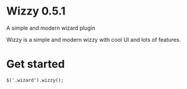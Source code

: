 # Wizzy 0.5.1
A simple and modern wizard plugin

Wizzy is a simple and modern wizzy with cool UI and lots of features.

Get started
====
```html
$('.wizard').wizzy();
```

